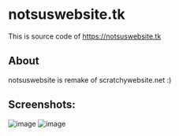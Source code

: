 # notsuswebsite.tk
This is source code of https://notsuswebsite.tk
## About
notsuswebsite is remake of scratchywebsite.net :)
## Screenshots:
![image](https://user-images.githubusercontent.com/79092746/195995307-bd06fc36-936b-48ca-b4a6-167c15d21729.png)
![image](https://user-images.githubusercontent.com/79092746/195995321-8222169b-d2aa-49f0-b50e-939fbd399ecd.png)
